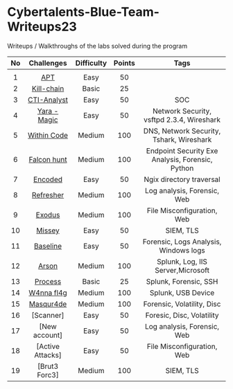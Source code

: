 # Cybertalents-Blue-Team-Writeups23
Writeups / Walkthroughs of the labs solved during the program 

|No |   Challenges  | Difficulty | Points |                        Tags                       |  
|:-:|:-------------:|:----------:|:------:|:-------------------------------------------------:|
|		|               |            |        |                                                   |
|	1	|[APT](./apt.md)            |   Easy     |   50   |                               |
|	2	|[Kill-chain]()		|   Basic    |   25   |                         |
|	3	|[CTI-Analyst]()		|   Easy     |   50   |        SOC                          |
|	4	|[Yara - Magic]()		|   Easy     |   50   |        Network Security, vsftpd 2.3.4, Wireshark                   | 
|	5	|[Within Code]()    |   Medium 	 |   100  |        DNS, Network Security, Tshark, Wireshark     |    
|	6	|[Falcon hunt]()		|   Medium   |   100  |        Endpoint Security Exe Analysis, Forensic, Python             |	
|	7	|[Encoded]()    		|   Easy     |   50   |        Ngix directory traversal                                   |
|	8	|[Refresher]()	    |   Medium   |   100  |        Log analysis, Forensic, Web                | 
|	9 |[Exodus]() 		    |   Medium 	 |   100  |        File Misconfiguration, Web                 |
|	10|[Missey]()			    |   Easy     |   50   |        SIEM, TLS                                  |
|	11|[Baseline]()	      |   Easy     |   50   |        Forensic, Logs Analysis, Windows logs      |
| 12|[Arson]()    	    |   Medium   |   100  |        Splunk,  Log, IIS Server,Microsoft         |
|	13|[Process]()    	  |   Basic    |   25   |        Splunk, Forensic, SSH                      |
|	14|[W4nna fl4g]()			|   Medium   |   100  |        Splunk, USB Device                         | 
|	15|[Masqur4de]()    	|   Medium   |   100  |        Forensic, Volatility, Disc                 |
|	16|[Scanner]    		|   Easy     |   50   |        Foresic, Disc, Volatility                  |
|	17|[New account]	  |   Easy     |   50   |        Log analysis, Forensic, Web                | 
|	18|[Active Attacks] |   Easy     |   50   |        File Misconfiguration, Web                 |
|	19|[Brut3 Forc3]		|   Medium   |   100  |        SIEM, TLS                                  |



